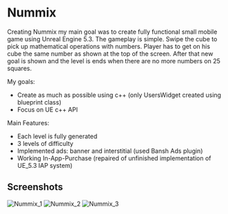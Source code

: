# Nummix
 
Creating Nummix my main goal was to create fully functional small mobile game using Unreal Engine 5.3. The gameplay is simple. Swipe the cube to pick up mathematical operations with numbers. Player has to get on his cube the same number as shown at the top of the screen. After that new goal is shown and the level is ends when there are no more numbers on 25 squares.




My goals:

- Create as much as possible using c++ (only UsersWidget created using blueprint class)
- Focus on UE c++ API 

Main Features:

- Each level is fully generated
- 3 levels of difficulty
- Implemented ads: banner and interstitial (used Bansh Ads plugin)
- Working In-App-Purchase (repaired  of unfinished implementation of UE_5.3 IAP system)
## Screenshots

![Nummix_1](https://github.com/MarekPawlowski2001/MyFirstMobileGameAndroid/assets/114399488/94c50406-9973-47cd-9357-0defb945c0a2)
![Nummix_2](https://github.com/MarekPawlowski2001/MyFirstMobileGameAndroid/assets/114399488/f836515e-3aaf-4afd-a16a-de1aacfb728c)
![Nummix_3](https://github.com/MarekPawlowski2001/MyFirstMobileGameAndroid/assets/114399488/118e3797-9086-42b8-9e67-fdee32bf18b1)


